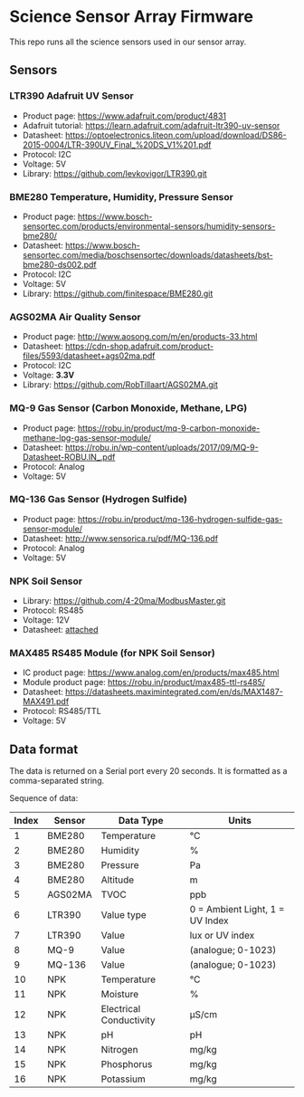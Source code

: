 # Science Sensor Array Firmware

This repo runs all the science sensors used in our sensor array.

## Sensors

### LTR390 Adafruit UV Sensor
* Product page: https://www.adafruit.com/product/4831
* Adafruit tutorial: https://learn.adafruit.com/adafruit-ltr390-uv-sensor
* Datasheet: https://optoelectronics.liteon.com/upload/download/DS86-2015-0004/LTR-390UV_Final_%20DS_V1%201.pdf
* Protocol: I2C
* Voltage: 5V
* Library: https://github.com/levkovigor/LTR390.git

### BME280 Temperature, Humidity, Pressure Sensor
* Product page: https://www.bosch-sensortec.com/products/environmental-sensors/humidity-sensors-bme280/
* Datasheet: https://www.bosch-sensortec.com/media/boschsensortec/downloads/datasheets/bst-bme280-ds002.pdf
* Protocol: I2C
* Voltage: 5V
* Library: https://github.com/finitespace/BME280.git

### AGS02MA Air Quality Sensor
* Product page: http://www.aosong.com/m/en/products-33.html
* Datasheet: https://cdn-shop.adafruit.com/product-files/5593/datasheet+ags02ma.pdf
* Protocol: I2C
* Voltage: **3.3V**
* Library: https://github.com/RobTillaart/AGS02MA.git

### MQ-9 Gas Sensor (Carbon Monoxide, Methane, LPG)
* Product page: https://robu.in/product/mq-9-carbon-monoxide-methane-lpg-gas-sensor-module/
* Datasheet: https://robu.in/wp-content/uploads/2017/09/MQ-9-Datasheet-ROBU.IN_.pdf
* Protocol: Analog
* Voltage: 5V

### MQ-136 Gas Sensor (Hydrogen Sulfide)
* Product page: https://robu.in/product/mq-136-hydrogen-sulfide-gas-sensor-module/
* Datasheet: http://www.sensorica.ru/pdf/MQ-136.pdf
* Protocol: Analog
* Voltage: 5V

### NPK Soil Sensor
* Library: https://github.com/4-20ma/ModbusMaster.git
* Protocol: RS485
* Voltage: 12V
* Datasheet: [attached](./npk-datasheet.pdf)

### MAX485 RS485 Module (for NPK Soil Sensor)
* IC product page: https://www.analog.com/en/products/max485.html
* Module product page: https://robu.in/product/max485-ttl-rs485/
* Datasheet: https://datasheets.maximintegrated.com/en/ds/MAX1487-MAX491.pdf
* Protocol: RS485/TTL
* Voltage: 5V

## Data format
The data is returned on a Serial port every 20 seconds. It is formatted as a comma-separated string.

Sequence of data:

| Index | Sensor | Data Type | Units |
| --- | --- | --- | --- |
| 1 | BME280 | Temperature | °C |
| 2 | BME280 | Humidity | % |
| 3 | BME280 | Pressure | Pa |
| 4 | BME280 | Altitude | m |
| 5 | AGS02MA | TVOC | ppb |
| 6 | LTR390 | Value type | 0 = Ambient Light, 1 = UV Index |
| 7 | LTR390 | Value | lux or UV index |
| 8 | MQ-9 | Value | (analogue; 0-1023) |
| 9 | MQ-136 | Value | (analogue; 0-1023) |
| 10 | NPK | Temperature | °C |
| 11 | NPK | Moisture | % |
| 12 | NPK | Electrical Conductivity | µS/cm |
| 13 | NPK | pH | pH |
| 14 | NPK | Nitrogen | mg/kg |
| 15 | NPK | Phosphorus | mg/kg |
| 16 | NPK | Potassium | mg/kg |